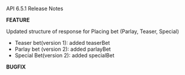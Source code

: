 API 6.5.1 Release Notes

<b>FEATURE</b>

Updated structure of response for Placing bet (Parlay, Teaser, Special)
<ul>
  <li>Teaser bet(version 1): added teaserBet</li>
  <li>Parlay bet (version 2): added parlayBet</li>
  <li>Special Bet(version 2): added specialBet</li>
</ul>
<b>BUGFIX</b>
  
